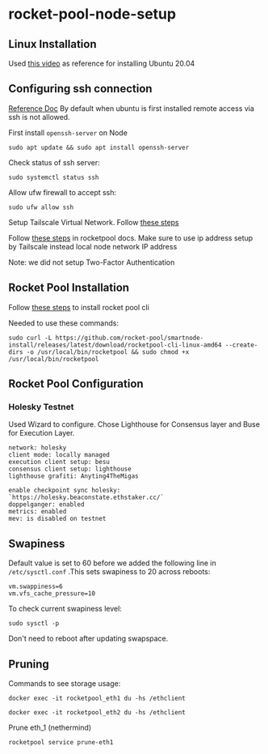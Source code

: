 # rocket-pool-node-setup

## Linux Installation

Used [this video](https://www.youtube.com/watch?v=P9a0TALERK8&ab_channel=AvoidErrors) as reference for installing Ubuntu 20.04 


## Configuring ssh connection
[Reference Doc](https://linuxize.com/post/how-to-enable-ssh-on-ubuntu-20-04/)
By default when ubuntu is first installed remote access via ssh is not allowed. 

First install `openssh-server` on Node
```shell
sudo apt update && sudo apt install openssh-server
```

Check status of ssh server:
```shell
sudo systemctl status ssh
```

Allow ufw firewall to accept ssh:
```shell
sudo ufw allow ssh
```

Setup Tailscale Virtual Network. Follow [these steps](https://docs.rocketpool.net/guides/node/tailscale.html)


Follow [these steps](https://docs.rocketpool.net/guides/node/securing-your-node.html#essential-enable-automatic-security-updates) in rocketpool docs. Make sure to use ip address setup by Tailscale instead local node network IP address

Note: we did not setup Two-Factor Authentication 


## Rocket Pool Installation
Follow [these steps](https://github.com/rocket-pool/smartnode-install) to install rocket pool cli

Needed to use these commands:
```shell
sudo curl -L https://github.com/rocket-pool/smartnode-install/releases/latest/download/rocketpool-cli-linux-amd64 --create-dirs -o /usr/local/bin/rocketpool && sudo chmod +x /usr/local/bin/rocketpool
```

## Rocket Pool Configuration
### Holesky Testnet

Used Wizard to configure. Chose Lighthouse for Consensus layer and Buse for Execution Layer.

```shell
network: holesky
client mode: locally managed
execution client setup: besu
consensus client setup: lighthouse
lighthouse grafiti: Anyting4TheMigas

enable checkpoint sync holesky: `https://holesky.beaconstate.ethstaker.cc/`
doppelganger: enabled
metrics: enabled
mev: is disabled on testnet
```

## Swapiness

Default value is set to 60 before we added the following line in `/etc/sysctl.conf` .This sets swapiness to 20 across reboots:

```
vm.swappiness=6
vm.vfs_cache_pressure=10
```

To check current swapiness level:
```
sudo sysctl -p
```

Don't need to reboot after updating swapspace.

## Pruning

Commands to see storage usage:
```
docker exec -it rocketpool_eth1 du -hs /ethclient
```
```
docker exec -it rocketpool_eth2 du -hs /ethclient
```

Prune eth_1 (nethermind)
```
rocketpool service prune-eth1
```